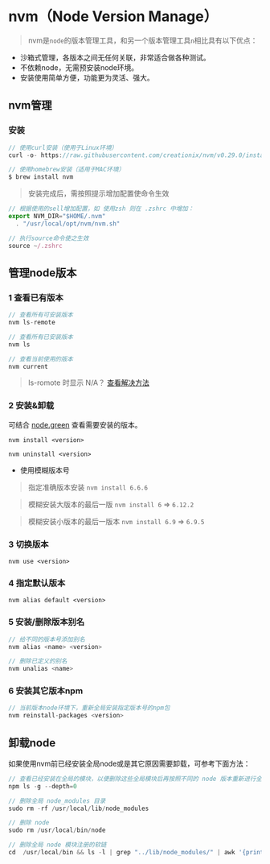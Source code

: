 # nvm（Node Version Manage）

<!-- toc -->

> nvm是`node`的版本管理工具，和另一个版本管理工具`n`相比具有以下优点：

- 沙箱式管理，各版本之间无任何关联，非常适合做各种测试。
- 不依赖node，无需预安装node环境。
- 安装使用简单方便，功能更为灵活、强大。

## nvm管理

### 安装

```js
// 使用curl安装（使用于Linux环境）
curl -o- https://raw.githubusercontent.com/creationix/nvm/v0.29.0/install.sh | bash

// 使用homebrew安装（适用于MAC环境）
$ brew install nvm
```

> 安装完成后，需按照提示增加配置使命令生效

```js
// 根据使用的sell增加配置，如 使用zsh 则在 .zshrc 中增加：
export NVM_DIR="$HOME/.nvm"
  . "/usr/local/opt/nvm/nvm.sh"

// 执行source命令使之生效
source ~/.zshrc
```

## 管理node版本

### 1 查看已有版本

```js
// 查看所有可安装版本
nvm ls-remote

// 查看所有已安装版本
nvm ls

// 查看当前使用的版本
nvm current
```

> ls-romote 时显示 N/A？ [查看解决方法](../error/nvm_ls-remote_显示NA.html)


### 2 安装&卸载

可结合 [node.green](http://node.green/) 查看需要安装的版本。

```
nvm install <version>

nvm uninstall <version>
```

- 使用模糊版本号

> 指定准确版本安装 `nvm install 6.6.6`   

> 模糊安装大版本的最后一版 `nvm install 6` => `6.12.2`   

> 模糊安装小版本的最后一版本 `nvm install 6.9` => `6.9.5`

### 3 切换版本

	nvm use <version>

### 4 指定默认版本

	nvm alias default <version>

### 5 安装/删除版本别名

```js
// 给不同的版本号添加别名
nvm alias <name> <version>

// 删除已定义的别名
nvm unalias <name>
```

### 6 安装其它版本npm

```js
// 当前版本node环境下，重新全局安装指定版本号的npm包
nvm reinstall-packages <version>
```

## 卸载node

如果使用nvm前已经安装全局node或是其它原因需要卸载，可参考下面方法：

```js
// 查看已经安装在全局的模块，以便删除这些全局模块后再按照不同的 node 版本重新进行全局安装
npm ls -g --depth=0

// 删除全局 node_modules 目录
sudo rm -rf /usr/local/lib/node_modules

// 删除 node
sudo rm /usr/local/bin/node

// 删除全局 node 模块注册的软链
cd  /usr/local/bin && ls -l | grep "../lib/node_modules/" | awk '{print $9}'| xargs rm
```
